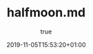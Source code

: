 ---
title: "halfmoon.md"
date: 2019-11-05T15:53:20+01:00
draft: false
tags: ["ps", "meb", "mennecy"]
moods: ["douentza"]
categories: ["Gauche", "meb", "membre du CA"]
image: ""
description: "Pour une ville sociale et ecologique"
author:
  given_name: Hamadoun
  family_name: Dicko
  display_name: Hamadoun dicko
weight: 10
card:
 devise: "Ma devise est: Liberte - Egalite - Fraternite"
 membre: "Membre depuis 2018"
 presentation: "Hamadoun Dicko, resident Mennecois depuis 1986"
class: "navbar navbar-expand-lg fixed-top  clearfix bg-danger"
linktitle: Menu Templates
menu:
  docs:
    title: "how to use menus in templates"
    parent: "templates"
    weight: 130
---
